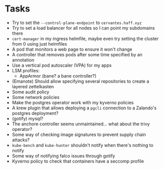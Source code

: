 # Tasks
* Try to set the `--control-plane-endpoint` to `cervantes.haff.xyz`
* Try to set a load balancer for all nodes so I can point my subdomains there
* `cert-manager` in my ingress helmfile, maybe even try setting the cluster from 0 using just helmfiles
* A pod that monitors a web page to ensure it won't change
* A controller that removes pods after some time specified by an annotation
* Use a vertical pod autoscaler (VPA) for my apps
* LSM profiles:
  * AppArmor (bane? a bane controller?)
* (Emanote) Should allow specifying several repositories to create a layered zettelkasten
* Some audit policy
* Some network policies
* Make the postgres operator work with my kyverno policies
* A krew plugin that allows deploying a `pgcli` connection to a Zalando's postgres deployment?
* (gotify) mysql?
* The anchore controller seems unmaintained... what about the trivy operator?
* Some way of checking image signatures to prevent supply chain attacks?
* `kube-bench` and `kube-hunter` shouldn't notify when there's nothing to notify
* Some way of notifying falco issues through gotify
* Kyverno policy to check that containers have a seccomp profile
